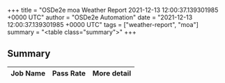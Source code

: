 +++
title = "OSDe2e moa Weather Report 2021-12-13 12:00:37.139301985 +0000 UTC"
author = "OSDe2e Automation"
date = "2021-12-13 12:00:37.139301985 +0000 UTC"
tags = ["weather-report", "moa"]
summary = "<table class=\"summary\"></table>"
+++
## Summary

| Job Name | Pass Rate | More detail |
|----------|-----------|-------------|




